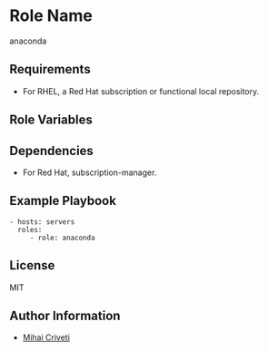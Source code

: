 Role Name
=========

anaconda

Requirements
------------

- For RHEL, a Red Hat subscription or functional local repository.

Role Variables
--------------


Dependencies
------------

- For Red Hat, subscription-manager.

Example Playbook
----------------

    - hosts: servers
      roles:
         - role: anaconda

License
-------

MIT

Author Information
------------------

- [Mihai Criveti](https://www.linkedin.com/in/crivetimihai/)
